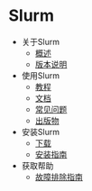 # Slurm

+ 关于Slurm
    + [概述](https://slurm.schedmd.com/overview.html)
    + [版本说明](https://slurm.schedmd.com/news.html)
+ 使用Slurm
    + [教程](https://slurm.schedmd.com/tutorials.html)
    + [文档](https://slurm.schedmd.com/documentation.html)
    + [常见问题](https://slurm.schedmd.com/faq.html)
    + [出版物](https://slurm.schedmd.com/publications.html)
+ 安装Slurm
    + [下载](https://slurm.schedmd.com/download.html)
    + [安装指南](https://slurm.schedmd.com/quickstart_admin.html)
+ 获取帮助
    + [故障排除指南](https://slurm.schedmd.com/troubleshoot.html)




